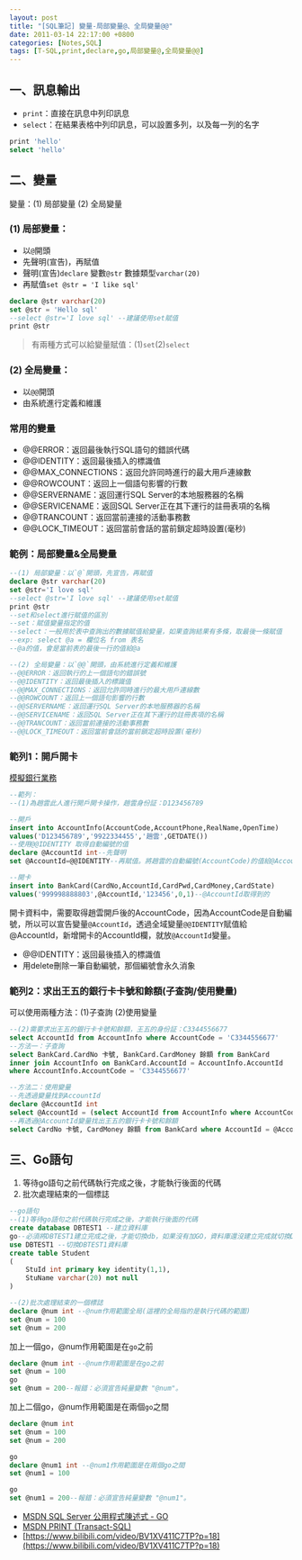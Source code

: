 ```yaml
---
layout: post
title: "[SQL筆記] 變量-局部變量@、全局變量@@"
date: 2011-03-14 22:17:00 +0800
categories: [Notes,SQL]
tags: [T-SQL,print,declare,go,局部變量@,全局變量@@]
---
```


## 一、訊息輸出

- `print`：直接在訊息中列印訊息
- `select`：在結果表格中列印訊息，可以設置多列，以及每一列的名字

```sql
print 'hello'
select 'hello'
```

## 二、變量
變量：(1) 局部變量 (2) 全局變量

### (1) 局部變量：
- 以`@`開頭
- 先聲明(宣告)，再賦值
- 聲明(宣告)`declare` 變數`@str` 數據類型`varchar(20)`
- 再賦值`set @str = 'I like sql'`

```sql
declare @str varchar(20)
set @str = 'Hello sql'
--select @str='I love sql' --建議使用set賦值
print @str
```
> 有兩種方式可以給變量賦值：(1)`set`(2)`select`

### (2) 全局變量：
- 以`@@`開頭
- 由系統進行定義和維護

### 常用的變量

- @@ERROR：返回最後執行SQL語句的錯誤代碼
- @@IDENTITY：返回最後插入的標識值
- @@MAX_CONNECTIONS：返回允許同時進行的最大用戶連線數
- @@ROWCOUNT：返回上一個語句影響的行數
- @@SERVERNAME：返回運行SQL Server的本地服務器的名稱
- @@SERVICENAME：返回SQL Server正在其下運行的註冊表項的名稱
- @@TRANCOUNT：返回當前連接的活動事務數
- @@LOCK_TIMEOUT：返回當前會話的當前鎖定超時設置(毫秒)


### 範例：局部變量&全局變量

```sql
--(1) 局部變量：以`@`開頭，先宣告，再賦值
declare @str varchar(20)
set @str='I love sql'
--select @str='I love sql' --建議使用set賦值
print @str
--set和select進行賦值的區別
--set：賦值變量指定的值
--select：一般用於表中查詢出的數據賦值給變量，如果查詢結果有多條，取最後一條賦值
--exp: select @a = 欄位名 from 表名
--@a的值，會是當前表的最後一行的值給@a

--(2) 全局變量：以`@@`開頭，由系統進行定義和維護
--@@ERROR：返回執行的上一個語句的錯誤號
--@@IDENTITY：返回最後插入的標識值
--@@MAX_CONNECTIONS：返回允許同時進行的最大用戶連線數
--@@ROWCOUNT：返回上一個語句影響的行數
--@@SERVERNAME：返回運行SQL Server的本地服務器的名稱
--@@SERVICENAME：返回SQL Server正在其下運行的註冊表項的名稱
--@@TRANCOUNT：返回當前連接的活動事務數
--@@LOCK_TIMEOUT：返回當前會話的當前鎖定超時設置(毫秒)

```

### 範列1：開戶開卡
[模擬銀行業務](https://riivalin.github.io/posts/2011/03/sql-17/)

```sql
--範列：
--(1)為趙雲此人進行開戶開卡操作，趙雲身份証：D123456789

--開戶
insert into AccountInfo(AccountCode,AccountPhone,RealName,OpenTime)
values('D123456789','9922334455','趙雲',GETDATE())
--使用@@IDENTITY 取得自動編號的值
declare @AccountId int--先聲明
set @AccountId=@@IDENTITY--再賦值。將趙雲的自動編號(AccountCode)的值給@AccountId

--開卡
insert into BankCard(CardNo,AccountId,CardPwd,CardMoney,CardState)
values('999998888803',@AccountId,'123456',0,1)--@AccountId取得到的
```
開卡資料中，需要取得趙雲開戶後的AccountCode，因為AccountCode是自動編號，所以可以宣告變量`@AccountId`，透過全域變量`@@IDENTITY`賦值給 @AccountId，新增開卡的AccountId欄，就放`@AccountId`變量。

- @@IDENTITY：返回最後插入的標識值
- 用delete刪除一筆自動編號，那個編號會永久消象

### 範列2：求出王五的銀行卡卡號和餘額(子查詢/使用變量)
可以使用兩種方法：(1)子查詢 (2)使用變量

```sql
--(2)需要求出王五的銀行卡卡號和餘額，王五的身份証：C3344556677
select AccountId from AccountInfo where AccountCode = 'C3344556677'
--方法一：子查詢
select BankCard.CardNo 卡號, BankCard.CardMoney 餘額 from BankCard 
inner join AccountInfo on BankCard.AccountId = AccountInfo.AccountId
where AccountInfo.AccountCode = 'C3344556677'

--方法二：使用變量
--先透過變量找到AccountId
declare @AccountId int
select @AccountId = (select AccountId from AccountInfo where AccountCode = 'C3344556677')
--再透過@AccountId變量找出王五的銀行卡卡號和餘額
select CardNo 卡號, CardMoney 餘額 from BankCard where AccountId = @AccountId
```

## 三、Go語句
1. 等待go語句之前代碼執行完成之後，才能執行後面的代碼
2. 批次處理結束的一個標誌

```sql
--go語句
--(1)等待go語句之前代碼執行完成之後，才能執行後面的代碼
create database DBTEST1 --建立資料庫
go--必須將DBTEST1建立完成之後，才能切換db，如果沒有加GO，資料庫還沒建立完成就切換DB，就會發生錯誤「資料庫'DBTEST1' 不存在。請確定名稱輸入正確。」
use DBTEST1 --切換DBTEST1資料庫
create table Student
(
    StuId int primary key identity(1,1),
    StuName varchar(20) not null
)

--(2)批次處理結束的一個標誌
declare @num int --@num作用範圍全局(這裡的全局指的是執行代碼的範圍)
set @num = 100
set @num = 200
```

加上一個go，@num作用範圍是在`go`之前
```sql
declare @num int --@num作用範圍是在go之前
set @num = 100
go
set @num = 200--報錯：必須宣告純量變數 "@num"。
```

加上二個go，@num作用範圍是在兩個`go`之間
```sql
declare @num int
set @num = 100
set @num = 200

go
declare @num1 int --@num1作用範圍是在兩個go之間
set @num1 = 100

go
set @num1 = 200--報錯：必須宣告純量變數 "@num1"。
```

- [MSDN SQL Server 公用程式陳述式 - GO](https://learn.microsoft.com/zh-tw/sql/t-sql/language-elements/sql-server-utilities-statements-go?view=sql-server-ver16)
- [MSDN PRINT (Transact-SQL)](https://learn.microsoft.com/zh-tw/sql/t-sql/language-elements/print-transact-sql?view=sql-server-ver16)
- [https://www.bilibili.com/video/BV1XV411C7TP?p=18](https://www.bilibili.com/video/BV1XV411C7TP?p=18)